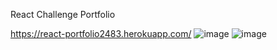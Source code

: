 React Challenge Portfolio

https://react-portfolio2483.herokuapp.com/
![image](https://user-images.githubusercontent.com/84186127/139540509-ab838b86-0289-4145-a77f-097f0c9b80ba.png)
![image](https://user-images.githubusercontent.com/84186127/139540538-10817521-3206-4a43-88fc-5813a1bd922b.png)

